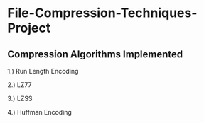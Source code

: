 # File-Compression-Techniques-Project

## Compression Algorithms Implemented

1.) Run Length Encoding

2.) LZ77

3.) LZSS

4.) Huffman Encoding

